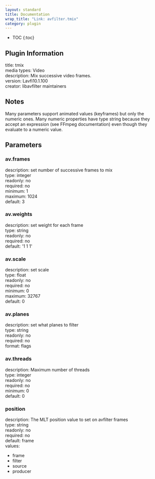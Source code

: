 ```yaml
---
layout: standard
title: Documentation
wrap_title: "Link: avfilter.tmix"
category: plugin
---
```

* TOC
{:toc}

## Plugin Information

title: tmix  
media types:
Video  
description: Mix successive video frames.  
version: Lavfi10.1.100  
creator: libavfilter maintainers  

## Notes

Many parameters support animated values (keyframes) but only the numeric ones. Many numeric properties have type string because they accept an expression (see FFmpeg documentation) even though they evaluate to a numeric value.

## Parameters

### av.frames

  
description:
set number of successive frames to mix  
type: integer  
readonly: no  
required: no  
minimum: 1  
maximum: 1024  
default: 3  

### av.weights

  
description:
set weight for each frame  
type: string  
readonly: no  
required: no  
default: '1 1 1'  

### av.scale

  
description:
set scale  
type: float  
readonly: no  
required: no  
minimum: 0  
maximum: 32767  
default: 0  

### av.planes

  
description:
set what planes to filter  
type: string  
readonly: no  
required: no  
format: flags  

### av.threads

  
description:
Maximum number of threads  
type: integer  
readonly: no  
required: no  
minimum: 0  
default: 0  

### position

  
description:
The MLT position value to set on avfilter frames  
type: string  
readonly: no  
required: no  
default: frame  
values:  

* frame
* filter
* source
* producer


